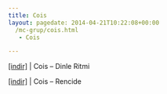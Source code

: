 ```yaml
---
title: Cois
layout: pagedate: 2014-04-21T10:22:08+00:00
  /mc-grup/cois.html
   - Cois

---
```

<a href="https://cloud.mail.ru/public/e81d6bd095d4/Cois%20-%20Dinle%20Ritmi" target="_blank">[indir]</a> | Cois &#8211; Dinle Ritmi

<a href="https://cloud.mail.ru/public/7ec5a01fbdd4/Cois%20-%20Rencide" target="_blank">[indir]</a> | Cois &#8211; Rencide